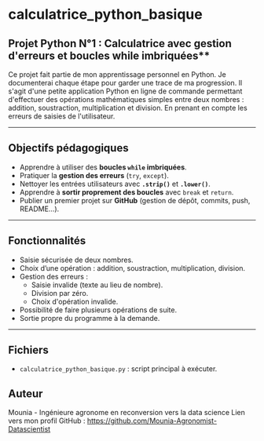 # calculatrice_python_basique

## Projet Python N°1 : Calculatrice avec gestion d'erreurs et boucles while imbriquées**
Ce projet fait partie de mon apprentissage personnel en Python. Je documenterai chaque étape pour garder une trace de ma progression. Il s'agit d'une petite application Python en ligne de commande permettant d'effectuer des opérations mathématiques simples entre deux nombres : addition, soustraction, multiplication et division. En prenant en compte les erreurs de saisies de l'utilisateur.

---

## Objectifs pédagogiques

- Apprendre à utiliser des **boucles `while` imbriquées**.
- Pratiquer la **gestion des erreurs** (`try`, `except`).
- Nettoyer les entrées utilisateurs avec **`.strip()`** et **`.lower()`**.
- Apprendre à **sortir proprement des boucles** avec `break` et `return`.
- Publier un premier projet sur **GitHub** (gestion de dépôt, commits, push, README…).

---

## Fonctionnalités

- Saisie sécurisée de deux nombres.
- Choix d’une opération : addition, soustraction, multiplication, division.
- Gestion des erreurs :
  - Saisie invalide (texte au lieu de nombre).
  - Division par zéro.
  - Choix d'opération invalide.
- Possibilité de faire plusieurs opérations de suite.
- Sortie propre du programme à la demande.

---

## Fichiers

- `calculatrice_python_basique.py` : script principal à exécuter.

## Auteur

Mounia - Ingénieure agronome en reconversion vers la data science
Lien vers mon profil GitHub : https://github.com/Mounia-Agronomist-Datascientist

